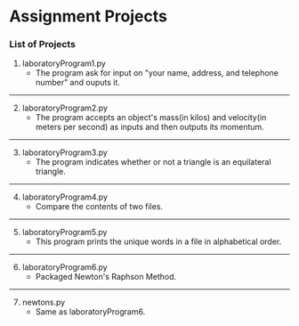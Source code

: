 # Assignment Projects

### List of Projects

1. laboratoryProgram1.py   
    -   The program ask for input on "your name, address, and telephone number" and ouputs it.
---
2. laboratoryProgram2.py   
    -   The program accepts an object's mass(in kilos) and velocity(in meters per second) as inputs and then outputs its momentum.
---
3. laboratoryProgram3.py   
    -   The program indicates whether or not a triangle is an equilateral triangle.
---
4. laboratoryProgram4.py   
    -   Compare the contents of two files.
---
5. laboratoryProgram5.py   
    -   This program prints the unique words in a file in alphabetical order.
---
6. laboratoryProgram6.py   
    -   Packaged Newton's Raphson Method.
---
7. newtons.py             
     -   Same as laboratoryProgram6.